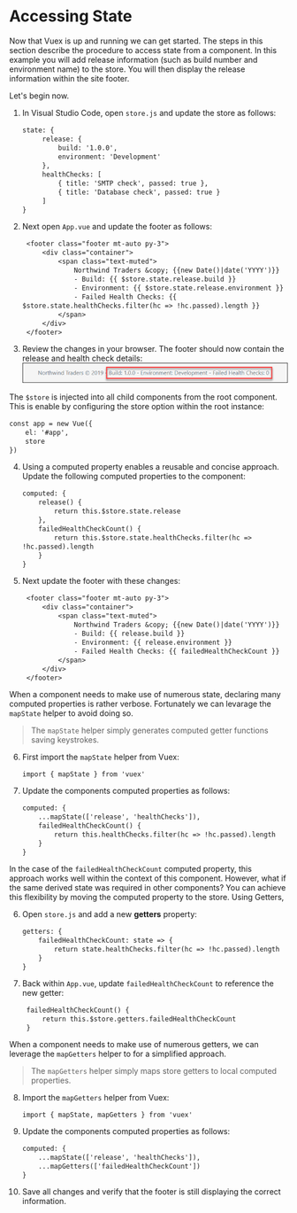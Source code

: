 # Accessing State

Now that Vuex is up and running we can get started. The steps in this section describe the procedure to access state from a component. In this example you will add release information (such as build number and environment name) to the store. You will then display the release information within the site footer.

Let's begin now.

1. In Visual Studio Code, open `store.js` and update the store as follows:

   ```
   state: {
        release: {
            build: '1.0.0',
            environment: 'Development'
        },
        healthChecks: [
            { title: 'SMTP check', passed: true },
            { title: 'Database check', passed: true }
        ]
   }
   ```

2. Next open `App.vue` and update the footer as follows:

   ```
    <footer class="footer mt-auto py-3">
        <div class="container">
            <span class="text-muted">
                Northwind Traders &copy; {{new Date()|date('YYYY')}}
                - Build: {{ $store.state.release.build }}
                - Environment: {{ $store.state.release.environment }}
                - Failed Health Checks: {{ $store.state.healthChecks.filter(hc => !hc.passed).length }}
            </span>
        </div>
    </footer>
   ```

3. Review the changes in your browser. The footer should now contain the release and health check details:
   ![](../.gitbook/assets/accessing-state-figure-1.png) 

The `$store` is injected into all child components from the root component. This is enable by configuring the store option within the root instance:

```
const app = new Vue({
    el: '#app',
    store
})
```

4. Using a computed property enables a reusable and concise approach. Update the following computed properties to the component:

   ```
   computed: {
       release() {
           return this.$store.state.release
       },
       failedHealthCheckCount() {
           return this.$store.state.healthChecks.filter(hc => !hc.passed).length
       }
   }
   ```

5. Next update the footer with these changes:
   ```
    <footer class="footer mt-auto py-3">
        <div class="container">
            <span class="text-muted">
                Northwind Traders &copy; {{new Date()|date('YYYY')}}
                - Build: {{ release.build }}
                - Environment: {{ release.environment }}
                - Failed Health Checks: {{ failedHealthCheckCount }}
            </span>
        </div>
    </footer>
   ```

When a component needs to make use of numerous state, declaring many computed properties is rather verbose. Fortunately we can levarage the `mapState` helper to avoid doing so.

> The `mapState` helper simply generates computed getter functions saving keystrokes.

6. First import the `mapState` helper from Vuex:

   ```
   import { mapState } from 'vuex'
   ```

7. Update the components computed properties as follows:
   ```
   computed: {
       ...mapState(['release', 'healthChecks']),
       failedHealthCheckCount() {
           return this.healthChecks.filter(hc => !hc.passed).length
       }
   }
   ```

In the case of the `failedHealthCheckCount` computed property, this approach works well within the context of this component. However, what if the same derived state was required in other components? You can achieve this flexibility by moving the computed property to the store. Using Getters,

6. Open `store.js` and add a new **getters** property:

   ```
   getters: {
       failedHealthCheckCount: state => {
           return state.healthChecks.filter(hc => !hc.passed).length
       }
   }
   ```

7. Back within `App.vue`, update `failedHealthCheckCount` to reference the new getter:

   ```
    failedHealthCheckCount() {
        return this.$store.getters.failedHealthCheckCount
    }
   ```

When a component needs to make use of numerous getters, we can leverage the `mapGetters` helper to for a simplified approach.

> The `mapGetters` helper simply maps store getters to local computed properties.

8. Import the `mapGetters` helper from Vuex:

   ```
   import { mapState, mapGetters } from 'vuex'
   ```

9. Update the components computed properties as follows:

   ```
   computed: {
       ...mapState(['release', 'healthChecks']),
       ...mapGetters(['failedHealthCheckCount'])
   }
   ```

10. Save all changes and verify that the footer is still displaying the correct information.
